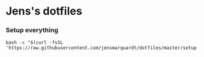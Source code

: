 # Jens's dotfiles

### Setup everything
```
bash -c "$(curl -fsSL 'https://raw.githubusercontent.com/jensmarquardt/dotfiles/master/setup.sh')"
```

